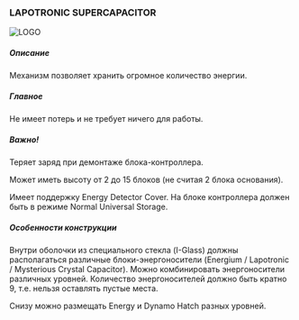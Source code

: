 ### LAPOTRONIC SUPERCAPACITOR

![LOGO](https://raw.githubusercontent.com/GT-IMPACT/impact-front/main/public/media/gregtech/LSC.png)

##### Описание

Механизм позволяет хранить огромное количество энергии.

##### Главное

Не имеет потерь и не требует ничего для работы.

##### Важно!

Теряет заряд при демонтаже блока-контроллера.


Может иметь высоту от 2 до 15 блоков (не считая 2 блока основания).


Имеет поддержку Energy Detector Cover. На блоке контроллера должен быть в режиме Normal Universal Storage.

##### Особенности конструкции

Внутри оболочки из специального стекла (I-Glass) должны располагаться различные блоки-энергоносители (Energium / Lapotronic / Mysterious Crystal Capacitor). Можно комбинировать энергоносители различных уровней. Количество энергоносителей должно быть кратно 9, т.е. нельзя оставлять пустые места.


Снизу можно размещать Energy и Dynamo Hatch разных уровней.

